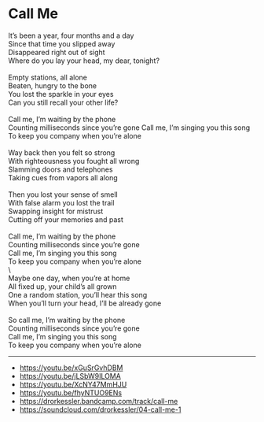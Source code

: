 # Call Me

It’s been a year, four months and a day\
Since that time you slipped away\
Disappeared right out of sight\
Where do you lay your head, my dear, tonight?\
\
Empty stations, all alone\
Beaten, hungry to the bone\
You lost the sparkle in your eyes\
Can you still recall your other life?\
\
Call me, I’m waiting by the phone\
Counting milliseconds since you’re gone
Call me, I’m singing you this song\
To keep you company when you’re alone\
\
Way back then you felt so strong\
With righteousness you fought all wrong\
Slamming doors and telephones\
Taking cues from vapors all along\
\
Then you lost your sense of smell\
With false alarm you lost the trail\
Swapping insight for mistrust\
Cutting off your memories and past\
\
Call me, I’m waiting by the phone\
Counting milliseconds since you’re gone\
Call me, I’m singing you this song\
To keep you company when you’re alone\
\        
Maybe one day, when you’re at home\
All fixed up, your child’s all grown\
One a random station, you’ll hear this song\
When you’ll turn your head, I’ll be already gone\
\
So call me, I’m waiting by the phone\
Counting milliseconds since you’re gone\
Call me, I’m singing you this song\
To keep you company when you’re alone

---
- https://youtu.be/xGuSrGvhDBM
- https://youtu.be/jLSbW9ILOMA
- https://youtu.be/XcNY47MmHJU
- https://youtu.be/fhyNTUO9ENs
- https://drorkessler.bandcamp.com/track/call-me
- https://soundcloud.com/drorkessler/04-call-me-1
